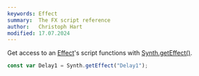 ```yaml
---
keywords: Effect
summary:  The FX script reference
author:   Christoph Hart
modified: 17.07.2024
---
```

  
Get access to an [Effect](/hise-modules/effects)'s script functions with [Synth.getEffect()](/scripting/scripting-api/synth#geteffect).

```javascript
const var Delay1 = Synth.getEffect("Delay1");
```